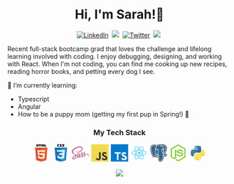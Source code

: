 <h1 align="center">Hi, I'm Sarah!🦋 </h1> 
<p align="center">
<a href="https://www.linkedin.com/in/sarahdepalo"><img src="https://img.shields.io/badge/linkedin-%230077B5.svg?&style=for-the-badge&logo=linkedin&logoColor=white" alt="LinkedIn" /></a>&nbsp;
<a href="https://www.sarahdepalo.com"><img src="https://img.shields.io/badge/-PORTFOLIO-%23ff69b4&?style=for-the-badge&?color=ff69b4 alt="Portfolio" /></a>&nbsp;
<a href="https://twitter.com/sarah__codes"><img src="https://img.shields.io/badge/Twitter-1DA1F2?style=for-the-badge&logo=twitter&logoColor=white" alt="Twitter" /></a>&nbsp;
<a href="https://hashnode.com/@sarahdepalo"><img src="https://img.shields.io/badge/Hashnode-2962FF?style=for-the-badge&logo=hashnode&logoColor=white alt="HashNode" /></a>&nbsp;
  </p>

Recent full-stack bootcamp grad that loves the challenge and lifelong learning involved with coding. I enjoy debugging, designing, and working with React. When I'm not coding, you can find me cooking up new recipes, reading horror books, and petting every dog I see. 
  
🌱  I’m currently learning:
- Typescript
- Angular
- How to be a puppy mom (getting my first pup in Spring!) 🐶

<h3 align="center">My Tech Stack</h3>
<p align="center">
<img src="https://raw.githubusercontent.com/devicons/devicon/master/icons/html5/html5-original-wordmark.svg" alt="html5" width="40" height="40"/> 
<img src="https://raw.githubusercontent.com/devicons/devicon/master/icons/css3/css3-original-wordmark.svg" alt="css3" width="40" height="40"/>
  <img src="https://raw.githubusercontent.com/devicons/devicon/master/icons/sass/sass-original.svg" alt="sass" width="40" height="40"/>
<img src="https://raw.githubusercontent.com/devicons/devicon/master/icons/javascript/javascript-original.svg" alt="javascript" width="40" height="40"/>
  <img src="https://github.com/devicons/devicon/blob/master/icons/typescript/typescript-original.svg" alt="typescript" width="40" height="40"/>
 <img src="https://raw.githubusercontent.com/github/explore/80688e429a7d4ef2fca1e82350fe8e3517d3494d/topics/react/react.png" alt="react" width="40" height="40"/> 
  <img src="https://github.com/devicons/devicon/blob/master/icons/postgresql/postgresql-original.svg" alt="postgreSQL" width="40" height="40"/>
  <img src="https://github.com/devicons/devicon/blob/master/icons/nodejs/nodejs-original.svg" alt="sass" width="40" height="40"/>
    <img src="https://github.com/devicons/devicon/blob/master/icons/python/python-original.svg" alt="python" width="40" height="40"/>

  </p>

<p align="center">
<img src="https://github-readme-stats.vercel.app/api?username=sarahdepalo&theme=react&show_icons=true" width="450"/>
  </p>



